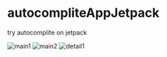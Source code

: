# autocompliteAppJetpack
try autocomplite on jetpack


![main1](https://user-images.githubusercontent.com/26750957/139527167-dcd84bf0-fdc3-4f4b-8640-5f2c80950bad.png)
![main2](https://user-images.githubusercontent.com/26750957/139527170-46aa1ac5-5be9-4a8d-b249-9a94a0d35fcb.png)
![detail1](https://user-images.githubusercontent.com/26750957/139527172-9e4dd5a6-c40d-42fa-a66b-041c4468e8a2.png)
